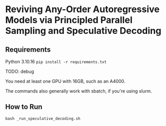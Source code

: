 # Reviving Any-Order Autoregressive Models via Principled Parallel Sampling and Speculative Decoding

## Requirements

Python 3.10.16
```pip install -r requirements.txt```

TODO: debug

You need at least one GPU with 16GB, such as an A4000.

The commands also generally work with sbatch, if you're using slurm.

## How to Run

```
bash _run_speculative_decoding.sh
```
